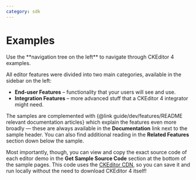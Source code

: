 ```yaml
---
category: sdk
---
```

# Examples

<info-box>
	Use the **navigation tree on the left** to navigate through CKEditor 4 examples.
</info-box>

All editor features were divided into two main categories, available in the sidebar on the left:

 * **End-user Features** – functionality that your users will see and use.
 * **Integration Features** – more advanced stuff that a CKEditor 4 integrator might need.

The samples are complemented with {@link guide/dev/features/README relevant documentation articles} which explain the features even more broadly — these are always available in the **Documentation** link next to the sample header. You can also find additional reading in the **Related Features** section down below the sample.

Most importantly, though, you can view and copy the exact source code of each editor demo in the **Get Sample Source Code** section at the bottom of the sample pages. This code uses the [CKEditor CDN](https://cdn.ckeditor.com/), so you can save it and run locally without the need to download CKEditor 4 itself!